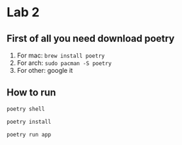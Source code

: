 # Lab 2

## First of all you need download poetry
 1. For mac:
 <code>brew install poetry</code>
 2. For arch:
 <code>sudo pacman -S poetry</code>
 3. For other: google it

## How to run
```sh
poetry shell

poetry install

poetry run app
```
